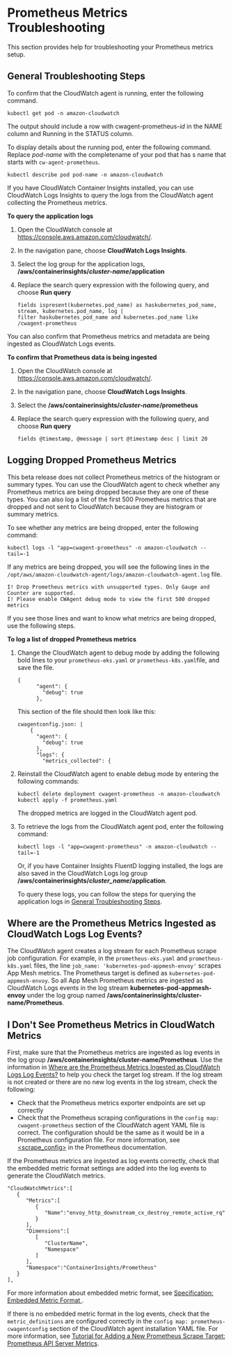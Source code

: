 # Prometheus Metrics Troubleshooting<a name="ContainerInsights-Prometheus-troubleshooting"></a>

This section provides help for troubleshooting your Prometheus metrics setup\. 

## General Troubleshooting Steps<a name="ContainerInsights-Prometheus-troubleshooting-general"></a>

To confirm that the CloudWatch agent is running, enter the following command\.

```
kubectl get pod -n amazon-cloudwatch
```

The output should include a row with cwagent\-prometheus\-*id* in the NAME column and Running in the STATUS column\.

To display details about the running pod, enter the following command\. Replace *pod\-name* with the completename of your pod that has s name that starts with `cw-agent-prometheus`\.

```
kubectl describe pod pod-name -n amazon-cloudwatch
```

If you have CloudWatch Container Insights installed, you can use CloudWatch Logs Insights to query the logs from the CloudWatch agent collecting the Prometheus metrics\.

**To query the application logs**

1. Open the CloudWatch console at [https://console\.aws\.amazon\.com/cloudwatch/](https://console.aws.amazon.com/cloudwatch/)\.

1. In the navigation pane, choose **CloudWatch Logs Insights**\.

1. Select the log group for the application logs, **/aws/containerinsights/*cluster\-name*/application**

1. Replace the search query expression with the following query, and choose **Run query**

   ```
   fields ispresent(kubernetes.pod_name) as haskubernetes_pod_name, stream, kubernetes.pod_name, log | 
   filter haskubernetes_pod_name and kubernetes.pod_name like /cwagent-prometheus
   ```

You can also confirm that Prometheus metrics and metadata are being ingested as CloudWatch Logs events\.

**To confirm that Prometheus data is being ingested**

1. Open the CloudWatch console at [https://console\.aws\.amazon\.com/cloudwatch/](https://console.aws.amazon.com/cloudwatch/)\.

1. In the navigation pane, choose **CloudWatch Logs Insights**\.

1. Select the **/aws/containerinsights/*cluster\-name*/prometheus**

1. Replace the search query expression with the following query, and choose **Run query**

   ```
   fields @timestamp, @message | sort @timestamp desc | limit 20
   ```

## Logging Dropped Prometheus Metrics<a name="ContainerInsights-Prometheus-troubleshooting-droppedmetrics"></a>

This beta release does not collect Prometheus metrics of the histogram or summary types\. You can use the CloudWatch agent to check whether any Prometheus metrics are being dropped because they are one of these types\. You can also log a list of the first 500 Prometheus metrics that are dropped and not sent to CloudWatch because they are histogram or summary metrics\.

To see whether any metrics are being dropped, enter the following command:

```
kubectl logs -l "app=cwagent-prometheus" -n amazon-cloudwatch --tail=-1
```

If any metrics are being dropped, you will see the following lines in the `/opt/aws/amazon-cloudwatch-agent/logs/amazon-cloudwatch-agent.log` file\.

```
I! Drop Prometheus metrics with unsupported types. Only Gauge and Counter are supported.
I! Please enable CWAgent debug mode to view the first 500 dropped metrics
```

If you see those lines and want to know what metrics are being dropped, use the following steps\.

**To log a list of dropped Prometheus metrics**

1. Change the CloudWatch agent to debug mode by adding the following bold lines to your `prometheus-eks.yaml` or `prometheus-k8s.yaml`file, and save the file\.

   ```
   {
         "agent": {
           "debug": true
         },
   ```

   This section of the file should then look like this:

   ```
   cwagentconfig.json: |
       {
         "agent": {
           "debug": true
         },
         "logs": {
           "metrics_collected": {
   ```

1. Reinstall the CloudWatch agent to enable debug mode by entering the following commands:

   ```
   kubectl delete deployment cwagent-prometheus -n amazon-cloudwatch
   kubectl apply -f prometheus.yaml
   ```

   The dropped metrics are logged in the CloudWatch agent pod\.

1. To retrieve the logs from the CloudWatch agent pod, enter the following command:

   ```
   kubectl logs -l "app=cwagent-prometheus" -n amazon-cloudwatch --tail=-1
   ```

   Or, if you have Container Insights FluentD logging installed, the logs are also saved in the CloudWatch Logs log group **/aws/containerinsights/*cluster\_name*/application**\.

   To query these logs, you can follow the steps for querying the application logs in [General Troubleshooting Steps](#ContainerInsights-Prometheus-troubleshooting-general)\.

## Where are the Prometheus Metrics Ingested as CloudWatch Logs Log Events?<a name="ContainerInsights-Prometheus-troubleshooting-metrics_ingested"></a>

The CloudWatch agent creates a log stream for each Prometheus scrape job configuration\. For example, in the `prometheus-eks.yaml` and `prometheus-k8s.yaml` files, the line `job_name: 'kubernetes-pod-appmesh-envoy'` scrapes App Mesh metrics\. The Prometheus target is defined as `kubernetes-pod-appmesh-envoy`\. So all App Mesh Prometheus metrics are ingested as CloudWatch Logs events in the log stream **kubernetes\-pod\-appmesh\-envoy** under the log group named **/aws/containerinsights/cluster\-name/Prometheus**\.

## I Don't See Prometheus Metrics in CloudWatch Metrics<a name="ContainerInsights-Prometheus-troubleshooting-no-metrics"></a>

First, make sure that the Prometheus metrics are ingested as log events in the log group **/aws/containerinsights/cluster\-name/Prometheus**\. Use the information in [Where are the Prometheus Metrics Ingested as CloudWatch Logs Log Events?](#ContainerInsights-Prometheus-troubleshooting-metrics_ingested) to help you check the target log stream\. If the log stream is not created or there are no new log events in the log stream, check the following:
+ Check that the Prometheus metrics exporter endpoints are set up correctly
+ Check that the Prometheus scraping configurations in the `config map: cwagent-prometheus` section of the CloudWatch agent YAML file is correct\. The configuration should be the same as it would be in a Prometheus configuration file\. For more information, see [<scrape\_config>](https://prometheus.io/docs/prometheus/latest/configuration/configuration/#scrape_config) in the Prometheus documentation\.

If the Prometheus metrics are ingested as log events correctly, check that the embedded metric format settings are added into the log events to generate the CloudWatch metrics\.

```
"CloudWatchMetrics":[
   {
      "Metrics":[
         {
            "Name":"envoy_http_downstream_cx_destroy_remote_active_rq"
         }
      ],
      "Dimensions":[
         [
            "ClusterName",
            "Namespace"
         ]
      ],
      "Namespace":"ContainerInsights/Prometheus"
   }
],
```

For more information about embedded metric format, see [Specification: Embedded Metric Format ](CloudWatch_Embedded_Metric_Format_Specification.md)\.

If there is no embedded metric format in the log events, check that the `metric_definitions` are configured correctly in the `config map: prometheus-cwagentconfig` section of the CloudWatch agent installation YAML file\. For more information, see [Tutorial for Adding a New Prometheus Scrape Target: Prometheus API Server Metrics](ContainerInsights-Prometheus-Setup-configure.md#ContainerInsights-Prometheus-Setup-new-exporters)\.